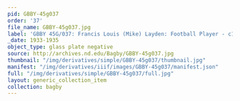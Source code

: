```yaml
---
pid: GBBY-45g037
order: '37'
file_name: GBBY-45g037.jpg
label: 'GBBY 45G/037: Francis Louis (Mike) Layden: Football Player - c1933-1935'
_date: 1933-1935
object_type: glass plate negative
source: http://archives.nd.edu/Bagby/GBBY-45g037.jpg
thumbnail: "/img/derivatives/simple/GBBY-45g037/thumbnail.jpg"
manifest: "/img/derivatives/iiif/images/GBBY-45g037/manifest.json"
full: "/img/derivatives/simple/GBBY-45g037/full.jpg"
layout: generic_collection_item
collection: bagby
---
```

